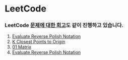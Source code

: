 # LeetCode

### LeetCode [문제에 대한 회고](https://github.com/seungmin2222/LeetCode/tree/main/0-Algorithmic-Problem-Review)도 같이 진행하고 있습니다.

1. [Evaluate Reverse Polish Notation](https://github.com/seungmin2222/LeetCode/blob/main/0-Algorithmic-Problem-Review/evaluate-reverse-polish-notation.md)
2. [K Closest Points to Origin](https://github.com/seungmin2222/LeetCode/blob/main/0-Algorithmic-Problem-Review/K-Closest-Points-to-Origin.md)
3. [01 Matrix](https://github.com/seungmin2222/LeetCode/blob/main/0-Algorithmic-Problem-Review/01-Matrix.md)
4. [Evaluate Reverse Polish Notation](https://github.com/seungmin2222/LeetCode/blob/main/0-Algorithmic-Problem-Review/evaluate-reverse-polish-notation.md)
